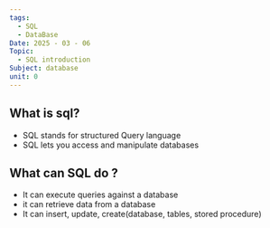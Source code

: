 ```yaml
---
tags:
  - SQL
  - DataBase
Date: 2025 - 03 - 06
Topic:
  - SQL introduction
Subject: database
unit: 0
---
```

## What is sql?
- SQL stands for structured Query language
- SQL lets you access and manipulate databases

## What can SQL do ?
- It can execute queries against a database
- it can retrieve data from a database
- It can insert, update, create(database, tables, stored procedure)